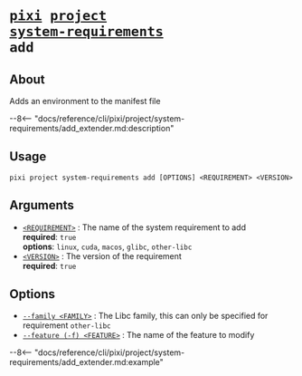 # <code>[pixi](../../../pixi.md) [project](../../project.md) [system-requirements](../system-requirements.md) add</code>

## About
Adds an environment to the manifest file

--8<-- "docs/reference/cli/pixi/project/system-requirements/add_extender.md:description"

## Usage
```
pixi project system-requirements add [OPTIONS] <REQUIREMENT> <VERSION>
```

## Arguments
- <a id="arg-<REQUIREMENT>" href="#arg-<REQUIREMENT>">`<REQUIREMENT>`</a>
:  The name of the system requirement to add
<br>**required**: `true`
<br>**options**: `linux`, `cuda`, `macos`, `glibc`, `other-libc`
- <a id="arg-<VERSION>" href="#arg-<VERSION>">`<VERSION>`</a>
:  The version of the requirement
<br>**required**: `true`

## Options
- <a id="arg---family" href="#arg---family">`--family <FAMILY>`</a>
:  The Libc family, this can only be specified for requirement `other-libc`
- <a id="arg---feature" href="#arg---feature">`--feature (-f) <FEATURE>`</a>
:  The name of the feature to modify

--8<-- "docs/reference/cli/pixi/project/system-requirements/add_extender.md:example"
